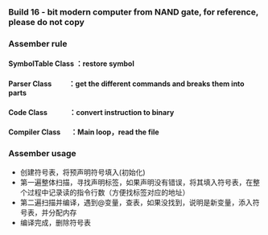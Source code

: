 ### Build 16 - bit modern computer from NAND gate, for reference, please do not copy
### Assember rule
#### SymbolTable Class&nbsp;：restore symbol
#### Parser Class&nbsp;&nbsp;&nbsp;&nbsp;&nbsp;&nbsp;&nbsp;&nbsp;&nbsp;&nbsp;：get the different commands and breaks them into parts
#### Code Class&nbsp;&nbsp;&nbsp;&nbsp;&nbsp;&nbsp;&nbsp;&nbsp;&nbsp;&nbsp;&nbsp;&nbsp;&nbsp;：convert instruction to binary
#### Compiler Class&nbsp;&nbsp;&nbsp;&nbsp;&nbsp;&nbsp;：Main loop，read the file
### Assember usage
- 创建符号表，将预声明符号填入(初始化)
- 第一遍整体扫描，寻找声明标签，如果声明没有错误，将其填入符号表，在整个过程中记录读的指令行数（方便找标签对应的地址）
- 第二遍扫描并编译，遇到@变量，查表，如果没找到，说明是新变量，添入符号表，并分配内存
- 编译完成，删除符号表

